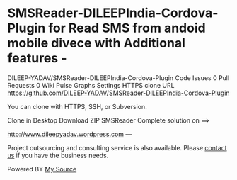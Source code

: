SMSReader-DILEEPIndia-Cordova-Plugin  for Read SMS from andoid mobile divece with Additional features -
=================



DILEEP-YADAV/SMSReader-DILEEPIndia-Cordova-Plugin
 Code
 Issues 0
 Pull Requests 0
 Wiki
 Pulse
 Graphs
 Settings
HTTPS clone URL   https://github.com/DILEEP-YADAV/SMSReader-DILEEPIndia-Cordova-Plugin
	
You can clone with HTTPS, SSH, or Subversion. 

 Clone in Desktop  Download ZIP
SMSReader Complete solution on ==> 


http://www.dileepyadav.wordpress.com
 — 
 
 
Project outsourcing and consulting service is also available. Please [contact us](http://dileepyadav.wordpress.com) if you have the business needs.


Powered BY [My Source ](https://android.googlesource.com/?format=HTML)
